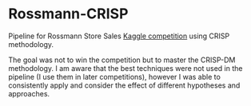 # Rossmann-CRISP
Pipeline for Rossmann Store Sales [Kaggle competition](https://www.kaggle.com/c/rossmann-store-sales/overview) using CRISP methodology.

The goal was not to win the competition but to master the CRISP-DM methodology. I am aware that the best techniques were not used in the pipeline (I use them in later competitions), however I was able to consistently apply and consider the effect of different hypotheses and approaches.